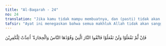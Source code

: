 ```yaml
---
title: "Al-Baqarah - 24"
no: 24
translation: "Jika kamu tidak mampu membuatnya, dan (pasti) tidak akan mampu, maka takutlah kamu akan api neraka yang bahan bakarnya manusia dan batu, yang disediakan bagi orang-orang kafir."
tafsir: "Ayat ini menegaskan bahwa semua makhluk Allah tidak akan sanggup membuat tandingan terhadap satu ayat pun dari ayat-ayat Al-Qur'an. Karena itu hendaklah manusia memelihara dirinya dari api neraka dengan mengikuti petunjuk-petunjuk Al-Qur'an. Hal ini ditegaskan dalam firman Allah swt:\n\nKatakanlah, \"Sesungguhnya jika manusia dan jin berkumpul untuk membuat yang serupa (dengan) Al-Qur'an ini, mereka tidak akan dapat membuat yang serupa dengannya, sekalipun mereka saling membantu satu sama lain.\" (al-Isra'/17: 88)"
---
```


فَاِنْ لَّمْ تَفْعَلُوْا وَلَنْ تَفْعَلُوْا فَاتَّقُوا النَّارَ الَّتِيْ وَقُوْدُهَا النَّاسُ وَالْحِجَارَةُ ۖ اُعِدَّتْ لِلْكٰفِرِيْنَ
